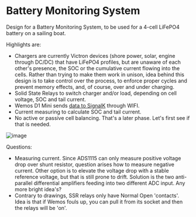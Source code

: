 # Battery Monitoring System
Design for a Battery Monitoring System, to be used for a 4-cell LiFePO4 battery on a sailing boat. 

Highlights are:
* Chargers are currently Victron devices (shore power, solar, engine through DC/DC) that have LiFePO4 profiles, but are unaware of each other's presence, the SOC or the cumulative current flowing into the cells. Rather than trying to make them work in unison, idea behind this design is to take control over the process, to enforce proper cycles and prevent memory effects, and, of course, over and under charging.
* Solid State Relays to switch charger and/or load, depending on cell voltage, SOC and tail current.
* Wemos D1 Mini sends [data to SignalK](https://github.com/marcobergman/ESP8266SignalkClient) through WIFI.
* Current measuring to calculate SOC and tail current.
* No active or passive cell balancing. That's a later phase. Let's first see if that is needed.

![image](https://github.com/marcobergman/bms/assets/17980560/288c4c5a-cf40-4fb4-bc63-0ceb95b42163)

Questions:
* Measuring current. Since ADS1115 can only measure positive voltage drop over shunt resistor, question arises how to measure negative current. Other option is to elevate the voltage drop with a stable reference voltage, but that is still prone to drift. Solution is the two anti-parallel differential amplifiers feeding into two different ADC input. Any more bright idea's?
* Contrary to drawings, SSR relays only have Normal Open 'contacts'. Idea is that if Wemos fouls up, you can pull it from its socket and then the relays will be 'on'.
